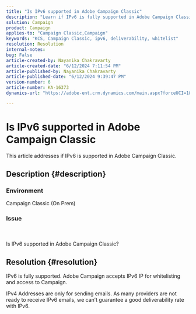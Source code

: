 ```yaml
---
title: "Is IPv6 supported in Adobe Campaign Classic"
description: "Learn if IPv6 is fully supported in Adobe Campaign Classic."
solution: Campaign
product: Campaign
applies-to: "Campaign Classic,Campaign"
keywords: "KCS, Campaign Classic, ipv6, deliverability, whitelist"
resolution: Resolution
internal-notes: 
bug: False
article-created-by: Nayanika Chakravarty
article-created-date: "6/12/2024 7:11:54 PM"
article-published-by: Nayanika Chakravarty
article-published-date: "6/12/2024 9:39:47 PM"
version-number: 6
article-number: KA-16373
dynamics-url: "https://adobe-ent.crm.dynamics.com/main.aspx?forceUCI=1&pagetype=entityrecord&etn=knowledgearticle&id=9c419b9e-ef28-ef11-840a-000d3a3764e0"

---
```

# Is IPv6 supported in Adobe Campaign Classic


This article addresses if IPv6 is supported in Adobe Campaign Classic.

## Description {#description}


### <b>Environment</b>

Campaign Classic (On Prem)

### <b>Issue</b>
<br><br>Is IPv6 supported in Adobe Campaign Classic?<br>

## Resolution {#resolution}


IPv6 is fully supported. Adobe Campaign accepts IPv6 IP for whitelisting and access to Campaign.

IPv4 Addresses are only for sending emails. As many providers are not ready to receive IPv6 emails, we can’t guarantee a good deliverability rate with IPv6.
